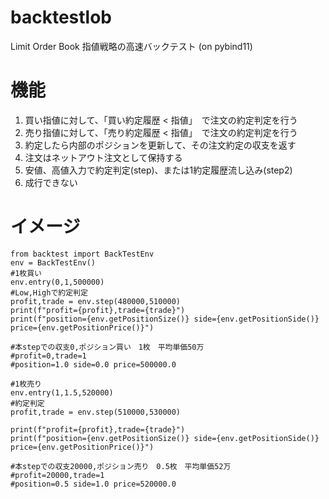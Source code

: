# backtestlob
Limit Order Book 指値戦略の高速バックテスト
(on pybind11)
# 機能
1. 買い指値に対して、「買い約定履歴 < 指値」　で注文の約定判定を行う 
2. 売り指値に対して、「売り約定履歴 < 指値」　で注文の約定判定を行う 
3. 約定したら内部のポジションを更新して、その注文約定の収支を返す
4. 注文はネットアウト注文として保持する
5. 安値、高値入力で約定判定(step)、または1約定履歴流し込み(step2)
6. 成行できない

# イメージ
```
from backtest import BackTestEnv
env = BackTestEnv()
#1枚買い
env.entry(0,1,500000)
#Low,Highで約定判定
profit,trade = env.step(480000,510000)
print(f"profit={profit},trade={trade}")
print(f"position={env.getPositionSize()} side={env.getPositionSide()} price={env.getPositionPrice()}")

#本stepでの収支0,ポジション買い　1枚　平均単価50万
#profit=0,trade=1
#position=1.0 side=0.0 price=500000.0

#1枚売り
env.entry(1,1.5,520000)
#約定判定
profit,trade = env.step(510000,530000)

print(f"profit={profit},trade={trade}")
print(f"position={env.getPositionSize()} side={env.getPositionSide()} price={env.getPositionPrice()}")

#本stepでの収支20000,ポジション売り　0.5枚　平均単価52万
#profit=20000,trade=1
#position=0.5 side=1.0 price=520000.0
```